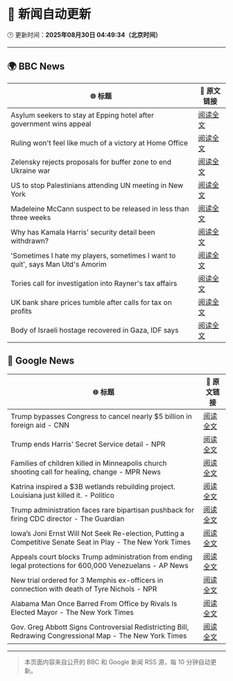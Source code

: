 # 🧠 新闻自动更新

🕒 更新时间：**2025年08月30日 04:49:34（北京时间）**

---

## 🌍 BBC News

| 🌐 标题 | 🔗 原文链接 |
|--------|-------------|
| Asylum seekers to stay at Epping hotel after government wins appeal | [阅读全文](https://www.bbc.com/news/articles/c8e1zd98k9no?at_medium=RSS&at_campaign=rss) |
| Ruling won't feel like much of a victory at Home Office | [阅读全文](https://www.bbc.com/news/articles/c7vlpdqeg4qo?at_medium=RSS&at_campaign=rss) |
| Zelensky rejects proposals for buffer zone to end Ukraine war | [阅读全文](https://www.bbc.com/news/articles/c04r0z1pr25o?at_medium=RSS&at_campaign=rss) |
| US to stop Palestinians attending UN meeting in New York | [阅读全文](https://www.bbc.com/news/articles/cjdym32z9v7o?at_medium=RSS&at_campaign=rss) |
| Madeleine McCann suspect to be released in less than three weeks | [阅读全文](https://www.bbc.com/news/articles/c2063n085d1o?at_medium=RSS&at_campaign=rss) |
| Why has Kamala Harris' security detail been withdrawn? | [阅读全文](https://www.bbc.com/news/articles/ceqy3jnl39do?at_medium=RSS&at_campaign=rss) |
| 'Sometimes I hate my players, sometimes I want to quit', says Man Utd's Amorim | [阅读全文](https://www.bbc.com/sport/football/articles/ckgley33q3ro?at_medium=RSS&at_campaign=rss) |
| Tories call for investigation into Rayner's tax affairs | [阅读全文](https://www.bbc.com/news/articles/cjw6evl4zy8o?at_medium=RSS&at_campaign=rss) |
| UK bank share prices tumble after calls for tax on profits | [阅读全文](https://www.bbc.com/news/articles/cm2v3700pvqo?at_medium=RSS&at_campaign=rss) |
| Body of Israeli hostage recovered in Gaza, IDF says | [阅读全文](https://www.bbc.com/news/articles/crlzyne9jl2o?at_medium=RSS&at_campaign=rss) |

## 📰 Google News

| 🌐 标题 | 🔗 原文链接 |
|--------|-------------|
| Trump bypasses Congress to cancel nearly $5 billion in foreign aid - CNN | [阅读全文](https://news.google.com/rss/articles/CBMijAFBVV95cUxQbC12anNMSkVwdVBxMEphc3ZNOW5iaWZtdmVaUzZkOEhIVF82dmwwaWhqSUdCZzJCbWk4c1ljRjJlOC04NF8yVVM5eFdHbldwcUdtRWY2N1M0d25VUTRZM3pNajd3bWJuOEpicFJBZV80S3lHU05hV0IwT29BaTZyenM3QVVoOFVTa01HMw?oc=5) |
| Trump ends Harris' Secret Service detail - NPR | [阅读全文](https://news.google.com/rss/articles/CBMifkFVX3lxTFBDdkdvcDRZZW5BQU9jaEk0azlFVXc0ZS0xQmloOC1QWUNHbTJFRzV2bUlFdTVUSElJQll4V1NlSDMybTdLOWNCcHRRUE5yNEdlVmp2MTV1bDVOV1F0Zmo5dGxmb3NvNi1qaWdIcXRjdGpadTZkTnlsM3JORVB5dw?oc=5) |
| Families of children killed in Minneapolis church shooting call for healing, change - MPR News | [阅读全文](https://news.google.com/rss/articles/CBMirgFBVV95cUxPbGFzOWhiNG91amJ1Sm54Q0lZQVVpXzE5ZG1MYzRZWGR3MzNySjNwWXM3RVM0Rk9hQS11dENmeURndHFkRUhPSXlZSUZBRV9DT1ZVLUpFYkJOcnJhNVZtUVV0c2cxM0dsM2RPSzYxaEs1ckktVHpMRXdGb3hXVExqaDR2bHkxMmlRUTJxbTh2cWl2ci1qdHlrSVpuYWpZSEkzOHFRamV5NUZNa1B3Wnc?oc=5) |
| Katrina inspired a $3B wetlands rebuilding project. Louisiana just killed it. - Politico | [阅读全文](https://news.google.com/rss/articles/CBMiwgFBVV95cUxOYmtaeVVUTGJPWElFb0I0ZXl2NGZWNG5tMjEwNDYyTmE1akRNekJQbl9mSEhOLW1hX09vM2dhWl83WVEtTy1ONVVzTHdlNjhCaHFFWWN1aFFMUDdmSUFUeXpOS09hc29qTk4yWDRweHhXLUtZbzFRM2hMc3o1VzR0dXBYLU1JQ1ZyQ211SlE3ZTJpZURLbDdyYjQydmlQaFd0Sm16UEloRG9NZTNlck1JNGtnNjRuR2FiRHU5dDBXWjZidw?oc=5) |
| Trump administration faces rare bipartisan pushback for firing CDC director - The Guardian | [阅读全文](https://news.google.com/rss/articles/CBMikAFBVV95cUxQdC1yMTFkZDNicnZPSkhicUZGN0pQSGFfeE9KTG1WcW00djQzN0JZSDhyU0poNEJIZEdINmluQUV4VFVPeFVHRnJlVDZrS0FOLWM5N0RpV3lNSlp5VFk1T3NVSXI0bFZtYTcyYUNuY2x2b1ZPR0U0dU1KLThNajUyTWVoekktWTJtNXRPN09nOUU?oc=5) |
| Iowa’s Joni Ernst Will Not Seek Re-election, Putting a Competitive Senate Seat in Play - The New York Times | [阅读全文](https://news.google.com/rss/articles/CBMijwFBVV95cUxNZlEzT2k0WXRvNi1IVUxoU2c3NWtTYW01SHBlT0JDcUV0Q2tnQndfMy1RUjhHWEtnUm5VR2lKNjdnTHNicDZOd2RyWi1jbmFPa0FpVjhtNGs1WU8xRWxkeEhfNjJxUTd0Nl9TcF9pSGdrME12bWZfaklqZTRPR0hJQXhDR0xURDItNXAzd0dlcw?oc=5) |
| Appeals court blocks Trump administration from ending legal protections for 600,000 Venezuelans - AP News | [阅读全文](https://news.google.com/rss/articles/CBMiqgFBVV95cUxQckQxT3dDdE93bktKLUhNcTAxVjdxTzlXb1RTNnRDc0JxQ1RlRi1BUl9MeUtiazdrRktpRTJMSUlhMkJkRjZWRDNoSElHWUNDYXIwSDBnTFVvX1VKSi1CLWtxLXBxdmtmaGtGdi1NYWtscFl1RXJsQWhTM3FleWlVNUVCekVZQkM1R3QxOFpfMDNLZ1BJUkVUTTkxaWJ1ZGlBOVIta1BmOWlPUQ?oc=5) |
| New trial ordered for 3 Memphis ex-officers in connection with death of Tyre Nichols - NPR | [阅读全文](https://news.google.com/rss/articles/CBMihAFBVV95cUxPakUwQ2h3WG4zckJEcHhzSm9JZ0x4UlpBSUgxMC1KSTltcVFMM3Z3dU1lRG9fc0kzaFdwNW1Ec1diUU4zZzgwSlJvOThzU3RvVnpmZDhzYy1KWDd6bmFxRjJtc05UWnBsbWNOdno0Qk5BWkxwRk90dVptbGctQjBscU5ORWo?oc=5) |
| Alabama Man Once Barred From Office by Rivals Is Elected Mayor - The New York Times | [阅读全文](https://news.google.com/rss/articles/CBMikwFBVV95cUxQSkFlaC10VFVtSDltakVOZThNWkh2bUllV1RERy12Z3NhUGN1cXBGaF9JYkkzNjU3bTVVTi0yQVRyeUxxNHZrZ3VrRlFTODFZbENWclVfTkx1SnBfV1EwRWlCbFBoUVljMGdwMXlmdFJMLVFsOXNFSWVlTVRCMkVNMTBIRFBLZGpKRlZJSlVKakFDQWs?oc=5) |
| Gov. Greg Abbott Signs Controversial Redistricting Bill, Redrawing Congressional Map - The New York Times | [阅读全文](https://news.google.com/rss/articles/CBMimgFBVV95cUxNS1JSTUFpR0l5TVBhN3liOWRFc2tkM3hISXZrcXFRS1g0RFo0ekRaQkNBcnpfOFZnalRZT2RiNmhCWUZjWllWeGhYX2lEbjZhWGN3NmFZdUgyWWpBaXBQNmJDLThJNlE5NGM2bTBfcHFTR0EwWTlSQXc4X09OSlNxV3FKNzBuUEFtVno3eVFBT1dvVW1jSzZrc1lR?oc=5) |

---
> 本页面内容来自公开的 BBC 和 Google 新闻 RSS 源，每 10 分钟自动更新。